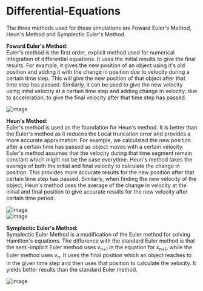 # Differential-Equations
The three methods used for these simulations are Foward Euler's Method, Heun's Method and Symplectic Euler's Method.

**Foward Euler's Method:**</br>
Euler's method is the first order, explicit method used for numerical integration of differential equations. It uses the initial results to give the final results. For example, it gives the new position of an object using it's old position and adding it with the change in position due to velocity during a certain time step. This will give the new position of that object after that time step has passed. Similarly, it can be used to give the new velocity using inital velocity at a certain time step and adding change in velocity, due to acceleration, to give the final velocity after that time step has passed.</br>

![image](https://user-images.githubusercontent.com/26041014/152056225-01e5d2fe-cfcc-43d2-ad26-7439d5e6323b.png)


**Heun's Method:**</br>
Euler's method is used as the foundation for Heun's method. It is better than the Euler's method as it reduces the Local truncation error and provides a more accurate apprximation. For example, we calculated the new position after a certain time has passed as object moves with a certain velocity. Euler's method assumes that the velocity during that time segment remain constant which might not be the case everytime. Heun's method takes the average of both the initial and final velocity to calculate the change in position. This provides more accurate results for the new position after that certain time step has passed. Similarly, when finding the new velocity of the object, Heun's method uses the average of the change in velocity at the initial and final position to give accurate results for the new velocity after certain time period.</br>

![image](https://user-images.githubusercontent.com/26041014/152056126-db105064-6df2-4620-9ff1-5eaaa58c1741.png)</br>
![image](https://user-images.githubusercontent.com/26041014/152056148-18bfee3e-c5a9-424e-8faa-d2455d5011b1.png)


**Symplectic Euler's Method:**</br>
Symplectic Euler Method is a modification of the Euler method for solving Hamilton's equations. The difference with the standard Euler method is that the semi-implicit Euler method uses v<sub>n+1</sub> in the equation for x<sub>n+1</sub>, while the Euler method uses v<sub>n</sub>. It uses the final position which an object reaches to in the given time step and then uses that position to calculate the velocity. It yields better results than the standard Euler method.</br>

![image](https://user-images.githubusercontent.com/26041014/152057532-1b5ceb61-0469-478f-a311-c966c2444f26.png)</br>
